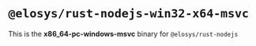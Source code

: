 # `@elosys/rust-nodejs-win32-x64-msvc`

This is the **x86_64-pc-windows-msvc** binary for `@elosys/rust-nodejs`